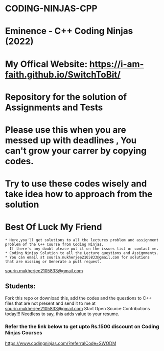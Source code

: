 # CODING-NINJAS-CPP

# Eminence - C++ Coding Ninjas (2022)
# My Offical Website: https://i-am-faith.github.io/SwitchToBit/
# Repository for the solution of Assignments and Tests
# Please use this when you are messed up with deadlines , You can't grow your carrer by copying codes.
# Try to use these codes wisely and take idea how to approach from the solution
# Best Of Luck My Friend
  
```
* Here,you'll get solutions to all the lectures problem and assignment problem of the C++ Course from Coding Ninjas.
  If there's any doubt please put it on the issues list or contact me.
* Coding Ninjas Solution to all the Lecture questions and Assignments.
* You can email at sourin.mukherjee2105833@gmail.com for solutions that are missing or Generate a pull request.
```

 <p><i class="fa fa-envelope fa-fw w3-margin-right w3-large w3-text-teal"></i><a
                href="https://mail.google.com/mail/u/0/?fs=1&tf=cm&source=mailto&to=sourin.mukherjee2105833@gmail.com"
                target="_blank">sourin.mukherjee2105833@gmail.com</a></p>


## Students:

Fork this repo or download this, add the codes and the questions to C++ files that are not present and send it to me at sourin.mukherjee2105833@gmail.com Start Open Source Contributions today!!! Needless to say, this adds value to your resume.


### Refer the the link below to get upto Rs.1500 discount on Coding Ninjas Courses
https://www.codingninjas.com/?referralCode=SWODM


